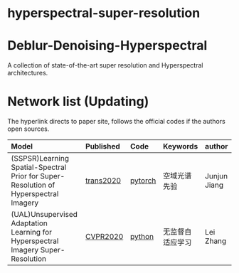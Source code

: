 # hyperspectral-super-resolution
# Deblur-Denoising-Hyperspectral
A collection of state-of-the-art super resolution and Hyperspectral architectures.

# Network list (Updating)
The hyperlink directs to paper site, follows the official codes if the authors open sources.

|Model |Published |Code|Keywords|author|
|:-----|:---------|:-----|:-------|:-------|
|(SSPSR)Learning Spatial-Spectral Prior for Super-Resolution of Hyperspectral Imagery|[trans2020](https://arxiv.org/abs/2005.08752v1)|[pytorch](https://github.com/junjun-jiang/SSPSR)|空域光谱先验|Junjun Jiang|
|(UAL)Unsupervised Adaptation Learning for Hyperspectral Imagery Super-Resolution|[CVPR2020]()|[python](https://github.com/JiangtaoNie/UAL)|无监督自适应学习|Lei Zhang|
